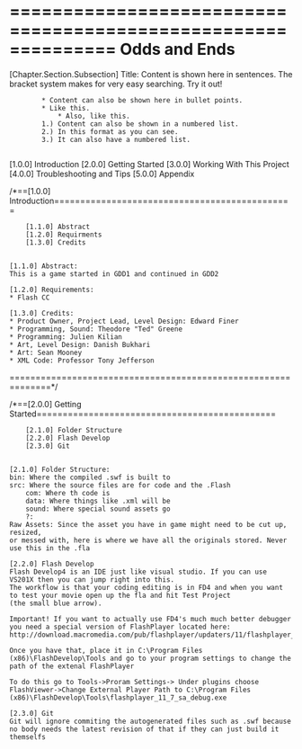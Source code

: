 ==============================================================
	                                 Odds and Ends
==============================================================
[Chapter.Section.Subsection] Title: Content is shown here in sentences. The
bracket system makes for very easy searching. Try it out!

~~~~~~~~~~~~~~~~~~~~~~~~~~~~~~~~~~~~~~~~~~~~~~~~~~~
		* Content can also be shown here in bullet points.
		* Like this.
			* Also, like this.
		1.) Content can also be shown in a numbered list.
		2.) In this format as you can see.
		3.) It can also have a numbered list.
		
~~~~~~~~~~~~~~~~~~~~~~~~~~~~~~~~~~~~~~~~~~~~~~~~~~~

[1.0.0] Introduction
[2.0.0] Getting Started
[3.0.0] Working With This Project
[4.0.0] Troubleshooting and Tips
[5.0.0] Appendix

/*==[1.0.0] Introduction==============================================

		[1.1.0] Abstract
		[1.2.0] Requirments
		[1.3.0] Credits

~~~~~~~~~~~~~~~~~~~~~~~~~~~~~~~~~~~~~~~~~~~~~~~~~~~

[1.1.0] Abstract:
This is a game started in GDD1 and continued in GDD2

[1.2.0] Requirements:
* Flash CC

[1.3.0] Credits:
* Product Owner, Project Lead, Level Design: Edward Finer
* Programming, Sound: Theodore "Ted" Greene
* Programming: Julien Kilian
* Art, Level Design: Danish Bukhari
* Art: Sean Mooney
* XML Code: Professor Tony Jefferson

~~~~~~~~~~~~~~~~~~~~~~~~~~~~~~~~~~~~~~~~~~~~~~~~~~~

==============================================================*/

/*==[2.0.0] Getting Started==============================================

		[2.1.0] Folder Structure
		[2.2.0] Flash Develop
		[2.3.0] Git

~~~~~~~~~~~~~~~~~~~~~~~~~~~~~~~~~~~~~~~~~~~~~~~~~~~

[2.1.0] Folder Structure:
bin: Where the compiled .swf is built to
src: Where the source files are for code and the .Flash
	com: Where th code is
	data: Where things like .xml will be
	sound: Where special sound assets go
	?:
Raw Assets: Since the asset you have in game might need to be cut up, resized,
or messed with, here is where we have all the originals stored. Never use this in the .fla

[2.2.0] Flash Develop
Flash Develop4 is an IDE just like visual studio. If you can use VS201X then you can jump right into this.
The workflow is that your coding editing is in FD4 and when you want to test your movie open up the fla and hit Test Project
(the small blue arrow).

Important! If you want to actually use FD4's much much better debugger you need a special version of FlashPlayer located here:
http://download.macromedia.com/pub/flashplayer/updaters/11/flashplayer_11_7_sa_debug.exe

Once you have that, place it in C:\Program Files (x86)\FlashDevelop\Tools and go to your program settings to change the path of the extenal FlashPlayer

To do this go to Tools->Proram Settings-> Under plugins choose FlashViewer->Change External Player Path to C:\Program Files (x86)\FlashDevelop\Tools\flashplayer_11_7_sa_debug.exe

[2.3.0] Git
Git will ignore commiting the autogenerated files such as .swf because no body needs the latest revision of that if they can just build it themselfs
